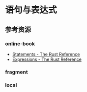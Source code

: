 # 语句与表达式

<!--ts-->


<!-- Created by https://github.com/ekalinin/github-markdown-toc -->
<!-- Added by: kuanhsiaokuo, at: Sun Jul 10 18:30:04 CST 2022 -->

<!--te-->

## 参考资源

### online-book

- [Statements - The Rust Reference](https://doc.rust-lang.org/stable/reference/statements.html)
- [Expressions - The Rust Reference](https://doc.rust-lang.org/stable/reference/expressions.html)

### fragment

### local
